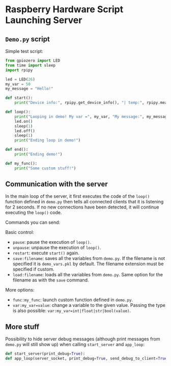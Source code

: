 # Raspberry Hardware Script Launching Server

## `Demo.py` script

Simple test script:

```python
from gpiozero import LED
from time import sleep
import rpipy

led = LED(26)
my_var = 50
my_message = "Hello!"

def start():
    print("Device info:", rpipy.get_device_info(), "| temp:", rpipy.measure_temp())

def loop():
    print("Looping in demo! My var =", my_var, "My message:", my_message)
    led.on()
    sleep(1)
    led.off()
    sleep(1)
    print("Ending loop in demo!")

def end():
    print("Ending demo!")

def my_func():
    print("Some custom stuff!")
```

## Communication with the server

In the main loop of the server, it first executes the code of the `loop()` function defined in `demo.py` then tells all connected clients that it is listening for 2 seconds. If no new connections have been detected, it will continue executing the `loop()` code.

Commands you can send:

Basic control:

- `pause`: pause the execution of `loop()`.
- `unpause`: unpause the execution of `loop()`.
- `restart`: execute `start()` again.
- `save:filename`: saves all the variables from `demo.py`. If the filename is not specified it is `demo_vars.pkl` by default. The filename extension must be specified if custom. 
- `load:filename`: loads all the variables from `demo.py`. Same option for the filename as with the `save` command.

More options:

- `func:my_func`: launch custom function defined in `demo.py`.
- `var:my_var=value`: change a variable to the given value. Passing the type is also possible: `var:my_var=int|float|str|bool(value)`.

## More stuff

Possibility to hide server debug messages (although print messages from `demo.py` will still show up) when calling `start_server` and `app_loop`:

```python
def start_server(print_debug=True):
def app_loop(server_socket, print_debug=True, send_debug_to_client=True):
```